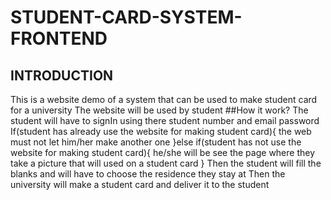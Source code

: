 # STUDENT-CARD-SYSTEM-FRONTEND
## INTRODUCTION
This is a website demo of a system that can be used to make student card for a university
The website will be used by student
##How it work?
The student will have to signIn using there student number and email password
If(student has already use the website for making student card){
the web must not let him/her make another one
}else if(student has not use the website for making student card){
he/she will be see the page where they take a picture that will used on a student card
}
Then the student will fill the blanks and will have to choose the residence they stay at
Then the university will make a student card and deliver it to the student

